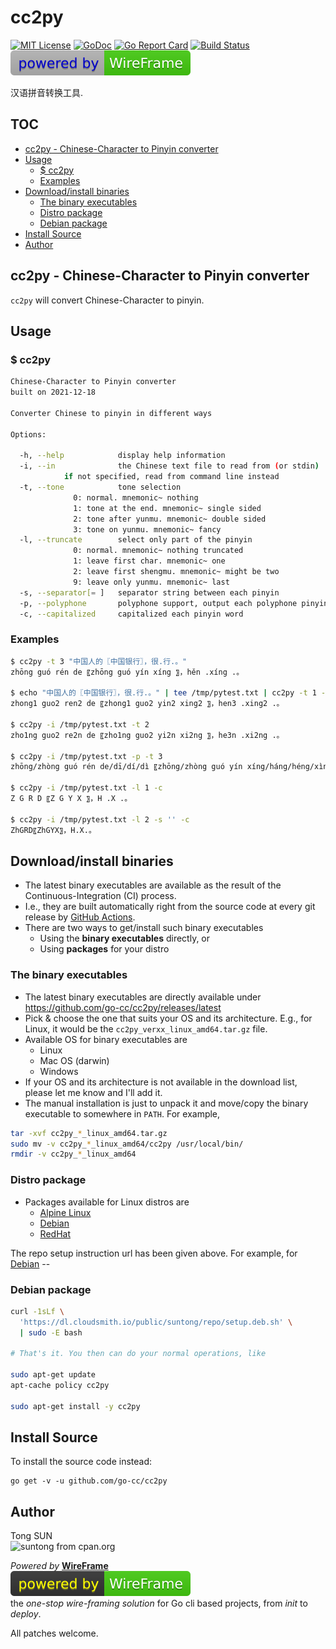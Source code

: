 # cc2py

[![MIT License](http://img.shields.io/badge/License-MIT-blue.svg)](LICENSE)
[![GoDoc](https://godoc.org/github.com/go-cc/cc2py?status.svg)](http://godoc.org/github.com/go-cc/cc2py)
[![Go Report Card](https://goreportcard.com/badge/github.com/go-cc/cc2py)](https://goreportcard.com/report/github.com/go-cc/cc2py)
[![Build Status](https://github.com/go-cc/cc2py/actions/workflows/go-release-build.yml/badge.svg?branch=master)](https://github.com/go-cc/cc2py/actions/workflows/go-release-build.yml)
[![PoweredBy WireFrame](https://github.com/go-easygen/wireframe/blob/master/PoweredBy-WireFrame-B.svg)](http://godoc.org/github.com/go-easygen/wireframe)

汉语拼音转换工具.


## TOC
- [cc2py - Chinese-Character to Pinyin converter](#cc2py---chinese-character-to-pinyin-converter)
- [Usage](#usage)
  - [$ cc2py](#-cc2py)
  - [Examples](#examples)
- [Download/install binaries](#downloadinstall-binaries)
  - [The binary executables](#the-binary-executables)
  - [Distro package](#distro-package)
  - [Debian package](#debian-package)
- [Install Source](#install-source)
- [Author](#author)

## cc2py - Chinese-Character to Pinyin converter

`cc2py` will convert Chinese-Character to pinyin.

## Usage

### $ cc2py
```sh
Chinese-Character to Pinyin converter
built on 2021-12-18

Converter Chinese to pinyin in different ways

Options:

  -h, --help            display help information
  -i, --in              the Chinese text file to read from (or stdin)
			if not specified, read from command line instead
  -t, --tone            tone selection
			  0: normal. mnemonic~ nothing
			  1: tone at the end. mnemonic~ single sided
			  2: tone after yunmu. mnemonic~ double sided
			  3: tone on yunmu. mnemonic~ fancy
  -l, --truncate        select only part of the pinyin
			  0: normal. mnemonic~ nothing truncated
			  1: leave first char. mnemonic~ one
			  2: leave first shengmu. mnemonic~ might be two
			  9: leave only yunmu. mnemonic~ last
  -s, --separator[= ]   separator string between each pinyin
  -p, --polyphone       polyphone support, output each polyphone pinyin available
  -c, --capitalized     capitalized each pinyin word
```

### Examples

```sh
$ cc2py -t 3 "中国人的〖中国银行〗，很.行.。"
zhōng guó rén de 〖zhōng guó yín xíng 〗，hěn .xíng .。

$ echo "中国人的〖中国银行〗，很.行.。" | tee /tmp/pytest.txt | cc2py -t 1 -i
zhong1 guo2 ren2 de 〖zhong1 guo2 yin2 xing2 〗，hen3 .xing2 .。

$ cc2py -i /tmp/pytest.txt -t 2
zho1ng guo2 re2n de 〖zho1ng guo2 yi2n xi2ng 〗，he3n .xi2ng .。

$ cc2py -i /tmp/pytest.txt -p -t 3
zhōng/zhòng guó rén de/dī/dí/dì 〖zhōng/zhòng guó yín xíng/háng/héng/xìng/hàng 〗，hěn .xíng/háng/héng/xìng/hàng .。

$ cc2py -i /tmp/pytest.txt -l 1 -c 
Z G R D 〖Z G Y X 〗，H .X .。

$ cc2py -i /tmp/pytest.txt -l 2 -s '' -c 
ZhGRD〖ZhGYX〗，H.X.。
```

## Download/install binaries

- The latest binary executables are available 
as the result of the Continuous-Integration (CI) process.
- I.e., they are built automatically right from the source code at every git release by [GitHub Actions](https://docs.github.com/en/actions).
- There are two ways to get/install such binary executables
  * Using the **binary executables** directly, or
  * Using **packages** for your distro

### The binary executables

- The latest binary executables are directly available under  
https://github.com/go-cc/cc2py/releases/latest 
- Pick & choose the one that suits your OS and its architecture. E.g., for Linux, it would be the `cc2py_verxx_linux_amd64.tar.gz` file. 
- Available OS for binary executables are
  * Linux
  * Mac OS (darwin)
  * Windows
- If your OS and its architecture is not available in the download list, please let me know and I'll add it.
- The manual installation is just to unpack it and move/copy the binary executable to somewhere in `PATH`. For example,

``` sh
tar -xvf cc2py_*_linux_amd64.tar.gz
sudo mv -v cc2py_*_linux_amd64/cc2py /usr/local/bin/
rmdir -v cc2py_*_linux_amd64
```


### Distro package

- Packages available for Linux distros are
  * [Alpine Linux](https://cloudsmith.io/~suntong/repos/repo/setup/#formats-alpine)
  * [Debian](https://cloudsmith.io/~suntong/repos/repo/setup/#formats-deb)
  * [RedHat](https://cloudsmith.io/~suntong/repos/repo/setup/#formats-rpm)

The repo setup instruction url has been given above.
For example, for [Debian](https://cloudsmith.io/~suntong/repos/repo/setup/#formats-deb) --

### Debian package


```sh
curl -1sLf \
  'https://dl.cloudsmith.io/public/suntong/repo/setup.deb.sh' \
  | sudo -E bash

# That's it. You then can do your normal operations, like

sudo apt-get update
apt-cache policy cc2py

sudo apt-get install -y cc2py
```

## Install Source

To install the source code instead:

```
go get -v -u github.com/go-cc/cc2py
```

## Author

Tong SUN  
![suntong from cpan.org](https://img.shields.io/badge/suntong-%40cpan.org-lightgrey.svg "suntong from cpan.org")

_Powered by_ [**WireFrame**](https://github.com/go-easygen/wireframe)  
[![PoweredBy WireFrame](https://github.com/go-easygen/wireframe/blob/master/PoweredBy-WireFrame-Y.svg)](http://godoc.org/github.com/go-easygen/wireframe)  
the _one-stop wire-framing solution_ for Go cli based projects, from _init_ to _deploy_.

All patches welcome.
